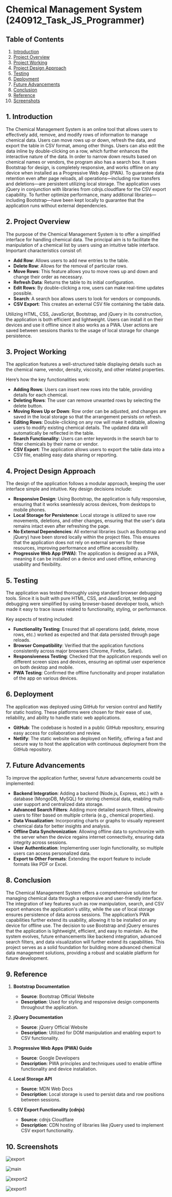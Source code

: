 # Chemical Management System (240912_Task_JS_Programmer)

## Table of Contents
1. [Introduction](#introduction)
2. [Project Overview](#project-overview)
3. [Project Working](#project-working)
4. [Project Design Approach](#project-design-approach)
5. [Testing](#testing)
6. [Deployment](#deployment)
7. [Future Advancements](#future-advancements)
8. [Conclusion](#conclusion)
9. [Reference](#reference)
10. [Screenshots](#screenshots)

## 1. Introduction
The Chemical Management System is an online tool that allows users to effectively add, remove, and modify rows of information to manage chemical data. Users can move rows up or down, refresh the data, and export the table in CSV format, among other things. Users can also edit the data inline by double-clicking on a row, which further enhances the interactive nature of the data. In order to narrow down results based on chemical names or vendors, the program also has a search box. It uses Bootstrap for design, is completely responsive, and works offline on any device when installed as a Progressive Web App (PWA). To guarantee data retention even after page reloads, all operations—including row transfers and deletions—are persistent utilizing local storage. The application uses jQuery in conjunction with libraries from cdnjs.cloudflare for the CSV export capability. To further optimize performance, many additional libraries—including Bootstrap—have been kept locally to guarantee that the application runs without external dependencies.

## 2. Project Overview
The purpose of the Chemical Management System is to offer a simplified interface for handling chemical data. The principal aim is to facilitate the manipulation of a chemical list by users using an intuitive table interface. Important characteristics consist of: 

- **Add Row**: Allows users to add new entries to the table. 
- **Delete Row**: Allows for the removal of particular rows. 
- **Move Rows**: This feature allows you to move rows up and down and change their order as necessary. 
- **Refresh Data**: Returns the table to its initial configuration. 
- **Edit Rows**: By double-clicking a row, users can make real-time updates possible. 
- **Search**: A search box allows users to look for vendors or compounds. 
- **CSV Export**: This creates an external CSV file containing the table data. 

Utilizing HTML, CSS, JavaScript, Bootstrap, and jQuery in its construction, the application is both efficient and lightweight. Users can install it on their devices and use it offline since it also works as a PWA. User actions are saved between sessions thanks to the usage of local storage for change persistence.

## 3. Project Working
The application features a well-structured table displaying details such as the chemical name, vendor, density, viscosity, and other related properties. 

Here’s how the key functionalities work:
- **Adding Rows**: Users can insert new rows into the table, providing details for each chemical.
- **Deleting Rows**: The user can remove unwanted rows by selecting the delete button.
- **Moving Rows Up or Down**: Row order can be adjusted, and changes are saved in the local storage so that the arrangement persists on refresh.
- **Editing Rows**: Double-clicking on any row will make it editable, allowing users to modify existing chemical details. The updated data will automatically be reflected in the table.
- **Search Functionality**: Users can enter keywords in the search bar to filter chemicals by their name or vendor.
- **CSV Export**: The application allows users to export the table data into a CSV file, enabling easy data sharing or reporting.

## 4. Project Design Approach
The design of the application follows a modular approach, keeping the user interface simple and intuitive. Key design decisions include:
- **Responsive Design**: Using Bootstrap, the application is fully responsive, ensuring that it works seamlessly across devices, from desktops to mobile phones.
- **Local Storage for Persistence**: Local storage is utilized to save row movements, deletions, and other changes, ensuring that the user's data remains intact even after refreshing the page.
- **No External Dependencies**: All external libraries (such as Bootstrap and jQuery) have been stored locally within the project files. This ensures that the application does not rely on external servers for these resources, improving performance and offline accessibility.
- **Progressive Web App (PWA)**: The application is designed as a PWA, meaning it can be installed on a device and used offline, enhancing usability and flexibility.

## 5. Testing
The application was tested thoroughly using standard browser debugging tools. Since it is built with pure HTML, CSS, and JavaScript, testing and debugging were simplified by using browser-based developer tools, which made it easy to trace issues related to functionality, styling, or performance.

Key aspects of testing included:
- **Functionality Testing**: Ensured that all operations (add, delete, move rows, etc.) worked as expected and that data persisted through page reloads.
- **Browser Compatibility**: Verified that the application functions consistently across major browsers (Chrome, Firefox, Safari).
- **Responsiveness Testing**: Checked that the application responds well on different screen sizes and devices, ensuring an optimal user experience on both desktop and mobile.
- **PWA Testing**: Confirmed the offline functionality and proper installation of the app on various devices.

## 6. Deployment
The application was deployed using GitHub for version control and Netlify for static hosting. These platforms were chosen for their ease of use, reliability, and ability to handle static web applications.
- **GitHub**: The codebase is hosted in a public GitHub repository, ensuring easy access for collaboration and review.
- **Netlify**: The static website was deployed on Netlify, offering a fast and secure way to host the application with continuous deployment from the GitHub repository.

## 7. Future Advancements
To improve the application further, several future advancements could be implemented:
- **Backend Integration**: Adding a backend (Node.js, Express, etc.) with a database (MongoDB, MySQL) for storing chemical data, enabling multi-user support and centralized data storage.
- **Advanced Search Filters**: Adding more detailed search filters, allowing users to filter based on multiple criteria (e.g., chemical properties).
- **Data Visualization**: Incorporating charts or graphs to visually represent chemical data for better insights and analysis.
- **Offline Data Synchronization**: Allowing offline data to synchronize with the server when the device regains internet connectivity, ensuring data integrity across sessions.
- **User Authentication**: Implementing user login functionality, so multiple users can access personalized data.
- **Export to Other Formats**: Extending the export feature to include formats like PDF or Excel.

## 8. Conclusion
The Chemical Management System offers a comprehensive solution for managing chemical data through a responsive and user-friendly interface. The integration of key features such as row manipulation, search, and CSV export enhances the application's utility, while the use of local storage ensures persistence of data across sessions. The application’s PWA capabilities further extend its usability, allowing it to be installed on any device for offline use. The decision to use Bootstrap and jQuery ensures that the application is lightweight, efficient, and easy to maintain. As the system evolves, future enhancements like backend integration, advanced search filters, and data visualization will further extend its capabilities. This project serves as a solid foundation for building more advanced chemical data management solutions, providing a robust and scalable platform for future development.

## 9. Reference
1. **Bootstrap Documentation**
   - **Source**: Bootstrap Official Website
   - **Description**: Used for styling and responsive design components throughout the application.
   
2. **jQuery Documentation**
   - **Source**: jQuery Official Website
   - **Description**: Utilized for DOM manipulation and enabling export to CSV functionality.

3. **Progressive Web Apps (PWA) Guide**
   - **Source**: Google Developers
   - **Description**: PWA principles and techniques used to enable offline functionality and device installation.

4. **Local Storage API**
   - **Source**: MDN Web Docs
   - **Description**: Local storage is used to persist data and row positions between sessions.

5. **CSV Export Functionality (cdnjs)**
   - **Source**: cdnjs Cloudflare
   - **Description**: CDN hosting of libraries like jQuery used to implement CSV export functionality.

## 10. Screenshots

![export](https://github.com/user-attachments/assets/77a1e552-bd7b-46ef-8ba2-cc24222bbc27)

![main](https://github.com/user-attachments/assets/7203e462-9b5f-4ca4-87d6-c1dd082d6ef1)

![export2](https://github.com/user-attachments/assets/b465155f-6e5f-4ed9-a3fa-abbbdb7f5363)

![export1](https://github.com/user-attachments/assets/4076d7fa-47a7-4944-a2d7-9267c2f5e8cd)
